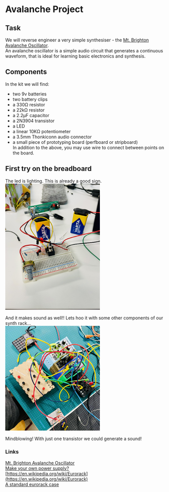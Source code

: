 

# Avalanche Project

## Task
We will reverse engineer a very simple synthesiser - the [Mt. Brighton Avalanche Oscillator](https://github.com/NorthCoastModularCollective/Mt.-Brighton-Avalanche-Oscillator).  
An avalanche oscillator is a simple audio circuit that generates a continuous waveform, that is ideal for learning basic electronics and synthesis. 

## Components
In the kit we will find: 
- two 9v batteries  
- two battery clips  
- a 330Ω resistor  
- a 22kΩ resistor  
- a 2.2µF capacitor  
- a 2N3904 transistor  
- a LED  
- a linear 10KΩ potentiometer  
- a 3.5mm Thonkiconn audio connector  
- a small piece of prototyping board (perfboard or stripboard)  
In addition to the above, you may use wire to connect between points on the board.

## First try on the breadboard
The led is lighting. This is already a good sign.  
<img src="assets/1.jpeg" alt="asset1" width="300"/>  

And it makes sound as well!! Lets hoo it with some other components of our synth rack...  
<img src="assets/2.jpeg" alt="asset2" width="300"/>  

Mindblowing! With just one transistor we could generate a sound! 

### Links
[Mt. Brighton Avalanche Oscillator](https://github.com/NorthCoastModularCollective/Mt.-Brighton-Avalanche-Oscillator)  
[Make your own power supply? ](https://www.instructables.com/Make-a-simple-12-volt-power-supply/)  
[https://en.wikipedia.org/wiki/Eurorack](https://en.wikipedia.org/wiki/Eurorack)  
[A standard eurorack case](https://tiptopaudio.com/happyendingkit/)  

